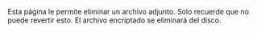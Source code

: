 Esta página le permite eliminar un archivo adjunto. Solo recuerde que no puede revertir esto. El archivo encriptado se eliminará del disco.